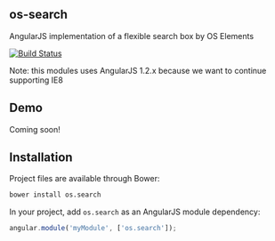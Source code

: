 ## os-search
AngularJS implementation of a flexible search box by OS Elements

[![Build Status](https://circleci.com/gh/craigsnyders/os-search/tree/master.svg?style=shield&circle-token=cb5619c60c31d0c2f29724d8ff879e439d763181)](https://circleci.com/gh/craigsnyders/os-search)

Note: this modules uses AngularJS 1.2.x because we want to continue supporting IE8

## Demo
Coming soon!

## Installation
Project files are available through Bower:
```bash
bower install os.search
```

In your project, add `os.search` as an AngularJS module dependency:
```javascript
angular.module('myModule', ['os.search']);
```
